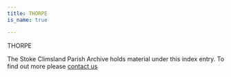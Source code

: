 ```yaml
---
title: THORPE
is_name: true

---
```


THORPE


The Stoke Climsland Parish Archive holds material under this index entry. To find out more please [contact us](/contact/)

